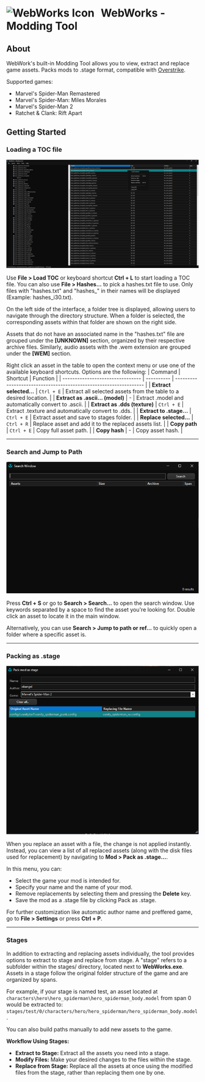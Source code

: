 # <img src="../../WebWorks/WebWorks_icon.ico" alt="WebWorks Icon" width="25" height="25" style="margin-right: 10px;"> WebWorks - Modding Tool
## About
WebWork's built-in Modding Tool allows you to view, extract and replace game assets. Packs mods to .stage format, compatible with [Overstrike](https://github.com/Tkachov/Overstrike/).

Supported games:
- Marvel's Spider-Man Remastered
- Marvel's Spider-Man: Miles Morales
- Marvel's Spider-Man 2
- Ratchet & Clank: Rift Apart

## Getting Started
### Loading a TOC file
![](../Screenshots/WebWorks_moddingTool.png)

Use **File > Load TOC** or keyboard shortcut **Ctrl + L** to start loading a TOC file. You can also use **File > Hashes...** to pick a hashes.txt file to use. Only files with "hashes.txt" and "hashes_" in their names will be displayed (Example: hashes_i30.txt).

On the left side of the interface, a folder tree is displayed, allowing users to navigate through the directory structure. When a folder is selected, the corresponding assets within that folder are shown on the right side.

Assets that do not have an associated name in the "hashes.txt" file are grouped under the **[UNKNOWN]** section, organized by their respective archive files. Similarly, audio assets with the .wem extension are grouped under the **[WEM]** section.

Right click an asset in the table to open the context menu or use one of the available keyboard shortcuts. Options are the following:
| Command                          | Shortcut   | Function                                                          |
| -------------------------------- | ---------- | ----------------------------------------------------------------- |
| **Extract selected...**          | `Ctrl + E` | Extract all selected assets from the table to a desired location. |
| **Extract as .ascii... (model)** | -          | Extract .model and automatically convert to .ascii.               |
| **Extract as .dds (texture)**    | `Ctrl + E` | Extract .texture and automatically convert to .dds.               |
| **Extract to .stage...**         | `Ctrl + E` | Extract asset and save to stages folder.                          |
| **Replace selected...**          | `Ctrl + R` | Replace asset and add it to the replaced assets list.             |
| **Copy path**                    | `Ctrl + E` | Copy full asset path.                                             |
| **Copy hash**                    | -          | Copy asset hash.                                                  |

---

### Search and Jump to Path
![Search window](../Screenshots/SearchWindow_screenshot.png)

Press **Ctrl + S** or go to **Search > Search...** to open the search window. Use keywords separated by a space to find the asset you're looking for. Double click an asset to locate it in the main window.

Alternatively, you can use **Search > Jump to path or ref...** to quickly open a folder where a specific asset is.

---

### Packing as .stage
![Pack stage window](../Screenshots/PackStage_screenshot.png)

When you replace an asset with a file, the change is not applied instantly. Instead, you can view a list of all replaced assets (along with the disk files used for replacement) by navigating to **Mod > Pack as .stage...**.

In this menu, you can:
- Select the game your mod is intended for.
- Specify your name and the name of your mod.
- Remove replacements by selecting them and pressing the **Delete** key.
- Save the mod as a .stage file by clicking Pack as .stage.

For further customization like automatic author name and preffered game, go to **File > Settings** or press **Ctrl + P**.

---

### Stages
In addition to extracting and replacing assets individually, the tool provides options to extract to stage and replace from stage. A "stage" refers to a subfolder within the stages/ directory, located next to **WebWorks.exe**. Assets in a stage follow the original folder structure of the game and are organized by spans.

For example, if your stage is named test, an asset located at `characters\hero\hero_spiderman\hero_spiderman_body.model` from span 0 would be extracted to:
`stages/test/0/characters/hero/hero_spiderman/hero_spiderman_body.model`.

You can also build paths manually to add new assets to the game.

**Workflow Using Stages:**
- **Extract to Stage:** Extract all the assets you need into a stage.
- **Modify Files:** Make your desired changes to the files within the stage.
- **Replace from Stage:** Replace all the assets at once using the modified files from the stage, rather than replacing them one by one.